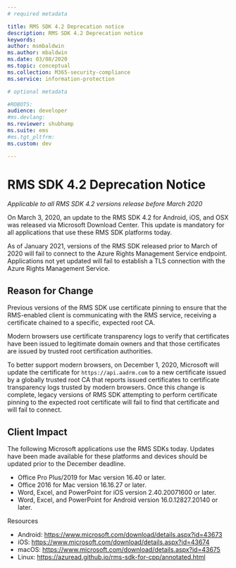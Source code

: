 ```yaml
---
# required metadata

title: RMS SDK 4.2 Deprecation notice
description: RMS SDK 4.2 Deprecation notice
keywords:
author: msmbaldwin
ms.author: mbaldwin
ms.date: 03/08/2020
ms.topic: conceptual
ms.collection: M365-security-compliance
ms.service: information-protection

# optional metadata

#ROBOTS:
audience: developer
#ms.devlang:
ms.reviewer: shubhamp
ms.suite: ems
#ms.tgt_pltfrm:
ms.custom: dev

---
```


# RMS SDK 4.2 Deprecation Notice 

*Applicable to all RMS SDK 4.2 versions release before March 2020*

On March 3, 2020, an update to the RMS SDK 4.2 for Android, iOS, and OSX was released via Microsoft Download Center. This update is mandatory for all applications that use these RMS SDK platforms today.  

As of January 2021, versions of the RMS SDK released prior to March of 2020 will fail to connect to the Azure Rights Management Service endpoint. Applications not yet updated will fail to establish a TLS connection with the Azure Rights Management Service. 

## Reason for Change 

Previous versions of the RMS SDK use certificate pinning to ensure that the RMS-enabled client is communicating with the RMS service, receiving a certificate chained to a specific, expected root CA.  

Modern browsers use certificate transparency logs to verify that certificates have been issued to legitimate domain owners and that those certificates are issued by trusted root certification authorities.  

To better support modern browsers, on December 1, 2020, Microsoft will update the certificate for `https://api.aadrm.com` to a new certificate issued by a globally trusted root CA that reports issued certificates to certificate transparency logs trusted by modern browsers. Once this change is complete, legacy versions of RMS SDK attempting to perform certificate pinning to the expected root certificate will fail to find that certificate and will fail to connect.  

## Client Impact 

The following Microsoft applications use the RMS SDKs today. Updates have been made available for these platforms and devices should be updated prior to the December deadline. 

- Office Pro Plus/2019 for Mac version 16.40 or later.
- Office 2016 for Mac version 16.16.27 or later.
- Word, Excel, and PowerPoint for iOS version 2.40.20071600 or later.
- Word, Excel, and PowerPoint for Android version 16.0.12827.20140 or later.

Resources 

- Android: https://www.microsoft.com/download/details.aspx?id=43673
- iOS: https://www.microsoft.com/download/details.aspx?id=43674 
- macOS: https://www.microsoft.com/download/details.aspx?id=43675 
- Linux: https://azuread.github.io/rms-sdk-for-cpp/annotated.html
